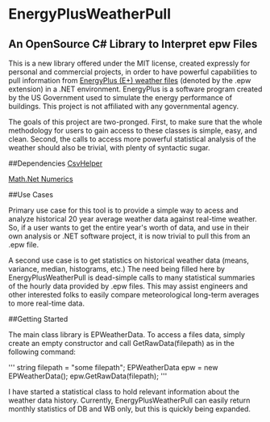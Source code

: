 # EnergyPlusWeatherPull
## An OpenSource C# Library to Interpret epw Files

This is a new library offered under the MIT license, created expressly for personal and commercial projects, in order to have powerful capabilities to pull information from [EnergyPlus (E+) weather files](energyplus.net/weather) (denoted by the .epw extension) in a .NET environment.  EnergyPlus is a software program created by the US Government used to simulate the energy performance of buildings.  This project is not affiliated with any governmental agency.

The goals of this project are two-pronged.  First, to make sure that the whole methodology for users to gain access to these classes is simple, easy, and clean.  Second, the calls to access more powerful statistical analysis of the weather should also be trivial, with plenty of syntactic sugar.  

##Dependencies
[CsvHelper](https://joshclose.github.io/CsvHelper/)

[Math.Net Numerics](http://numerics.mathdotnet.com/)

##Use Cases

Primary use case for this tool is to provide a simple way to acess and analyze historical 20 year average weather data against real-time weather.  So, if a user wants to get the entire year's worth of data, and use in their own analysis or .NET software project, it is now trivial to pull this from an .epw file.

A second use case is to get statistics on historical weather data (means, variance, median, histograms, etc.)  The need being filled here by EnergyPlusWeatherPull is dead-simple calls to many statistical summaries of the hourly data provided by .epw files.  This may assist engineers and other interested folks to easily compare meteorological long-term averages to more real-time data.

##Getting Started

The main class library is EPWeatherData.  To access a files data, simply create an empty constructor and call GetRawData(filepath) as in the following command:

'''
string filepath = "some filepath";
EPWeatherData epw = new EPWeatherData();
epw.GetRawData(filepath);
'''

I have started a statistical class to hold relevant information about the weather data history.  Currently, EnergyPlusWeatherPull can easily return monthly statistics of DB and WB only, but this is quickly being expanded.
